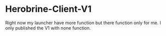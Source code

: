 # Herobrine-Client-V1
Right now my launcher have more function but there function only for me. I only published the V1 with none function.
